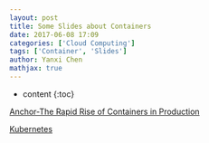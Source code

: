 ```yaml
---
layout: post
title: Some Slides about Containers
date: 2017-06-08 17:09
categories: ['Cloud Computing']
tags: ['Container', 'Slides']
author: Yanxi Chen
mathjax: true
---
```


* content
{:toc}

[Anchor-The Rapid Rise of Containers in Production]({{site.url}}/assets/Some-Slides-about-Containers-UCSB-nurmi.pdf)

[Kubernetes]({{site.url}}/assets/Some-Slides-about-Containers-Kubernetes.pdf)
